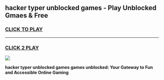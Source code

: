 
## hacker typer unblocked games - Play Unblocked Gmaes & Free
<h3>
<a href="https://news.freeplayer.one?title=hacker_typer_unblocked_games&ref=16F">CLICK TO PLAY</a></h3>
<hr>

<h3>
<a href="https://news.freeplayer.one?title=hacker_typer_unblocked_games&ref=16F">CLICK 2 PLAY</a>
  
</h3>

<a href="https://news.freeplayer.one?title=hacker_typer_unblocked_games&ref=16F/"><img src="https://clearcache.store/games.png"></a>


**hacker typer unblocked games games unblocked: Your Gateway to Fun and Accessible Online Gaming**
